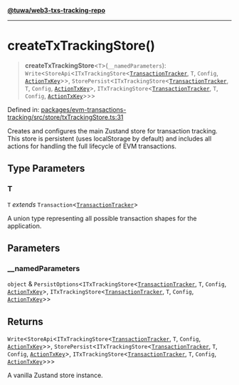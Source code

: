 [**@tuwa/web3-txs-tracking-repo**](../../../README.md)

***

# createTxTrackingStore()

> **createTxTrackingStore**\<`T`\>(`__namedParameters`): `Write`\<`StoreApi`\<`ITxTrackingStore`\<[`TransactionTracker`](../enumerations/TransactionTracker.md), `T`, `Config`, [`ActionTxKey`](../type-aliases/ActionTxKey.md)\>\>, `StorePersist`\<`ITxTrackingStore`\<[`TransactionTracker`](../enumerations/TransactionTracker.md), `T`, `Config`, [`ActionTxKey`](../type-aliases/ActionTxKey.md)\>, `ITxTrackingStore`\<[`TransactionTracker`](../enumerations/TransactionTracker.md), `T`, `Config`, [`ActionTxKey`](../type-aliases/ActionTxKey.md)\>\>\>

Defined in: [packages/evm-transactions-tracking/src/store/txTrackingStore.ts:31](https://github.com/TuwaIO/web3-transactions-tracking/blob/c87bb81c0dc080f98f542d784eb666c2213977c9/packages/evm-transactions-tracking/src/store/txTrackingStore.ts#L31)

Creates and configures the main Zustand store for transaction tracking.
This store is persistent (uses localStorage by default) and includes all actions
for handling the full lifecycle of EVM transactions.

## Type Parameters

### T

`T` *extends* `Transaction`\<[`TransactionTracker`](../enumerations/TransactionTracker.md)\>

A union type representing all possible transaction shapes for the application.

## Parameters

### \_\_namedParameters

`object` & `PersistOptions`\<`ITxTrackingStore`\<[`TransactionTracker`](../enumerations/TransactionTracker.md), `T`, `Config`, [`ActionTxKey`](../type-aliases/ActionTxKey.md)\>, `ITxTrackingStore`\<[`TransactionTracker`](../enumerations/TransactionTracker.md), `T`, `Config`, [`ActionTxKey`](../type-aliases/ActionTxKey.md)\>\>

## Returns

`Write`\<`StoreApi`\<`ITxTrackingStore`\<[`TransactionTracker`](../enumerations/TransactionTracker.md), `T`, `Config`, [`ActionTxKey`](../type-aliases/ActionTxKey.md)\>\>, `StorePersist`\<`ITxTrackingStore`\<[`TransactionTracker`](../enumerations/TransactionTracker.md), `T`, `Config`, [`ActionTxKey`](../type-aliases/ActionTxKey.md)\>, `ITxTrackingStore`\<[`TransactionTracker`](../enumerations/TransactionTracker.md), `T`, `Config`, [`ActionTxKey`](../type-aliases/ActionTxKey.md)\>\>\>

A vanilla Zustand store instance.
